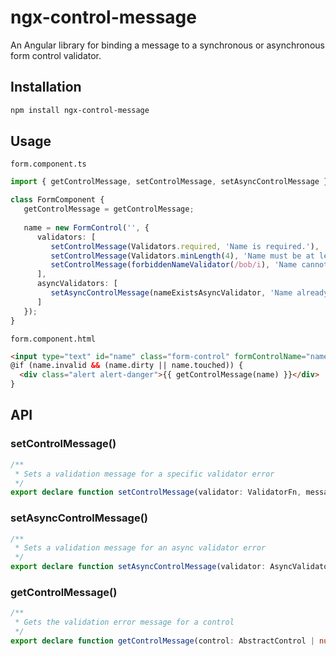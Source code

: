 # ngx-control-message

An Angular library for binding a message to a synchronous or asynchronous form control validator.

## Installation

```bash
npm install ngx-control-message
```

## Usage

`form.component.ts`
```typescript
import { getControlMessage, setControlMessage, setAsyncControlMessage } from "ngx-control-message";

class FormComponent {
   getControlMessage = getControlMessage;
   
   name = new FormControl('', {
      validators: [
         setControlMessage(Validators.required, 'Name is required.'),
         setControlMessage(Validators.minLength(4), 'Name must be at least 4 characters long.'),
         setControlMessage(forbiddenNameValidator(/bob/i), 'Name cannot be Bob.'),
      ],
      asyncValidators: [
         setAsyncControlMessage(nameExistsAsyncValidator, 'Name already exists.')
      ]
   });
}
```

`form.component.html`
```html
<input type="text" id="name" class="form-control" formControlName="name" required />
@if (name.invalid && (name.dirty || name.touched)) {
  <div class="alert alert-danger">{{ getControlMessage(name) }}</div>
}
```

## API

### setControlMessage()

```typescript
/**
 * Sets a validation message for a specific validator error
 */
export declare function setControlMessage(validator: ValidatorFn, message: string): ValidatorFn;
```

### setAsyncControlMessage()

```typescript
/**
 * Sets a validation message for an async validator error
 */
export declare function setAsyncControlMessage(validator: AsyncValidatorFn, message: string): AsyncValidatorFn;
```

### getControlMessage()

```typescript
/**
 * Gets the validation error message for a control
 */
export declare function getControlMessage(control: AbstractControl | null): string;
```